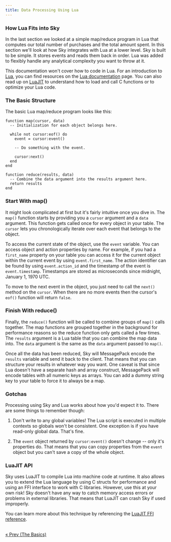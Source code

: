 ```yaml
---
title: Data Processing Using Lua
---
```


### How Lua Fits into Sky

In the last section we looked at a simple map/reduce program in Lua that computes our total number of purchases and the total amount spent.
In this section we'll look at how Sky integrates with Lua at a lower level.
Sky is built to be simple.
It stores events and reads them back in order.
Lua was added to flexibly handle any analytical complexity you want to throw at it.

This documentation won't cover how to code in Lua.
For an introduction to [Lua], you can find resources on the [Lua documentation] page.
You can also read up on [LuaJIT] to understand how to load and call C functions or to optimize your Lua code.


### The Basic Structure

The basic Lua map/reduce program looks like this:

    function map(cursor, data)
      -- Initialization for each object belongs here.
      
      while not cursor:eof() do
        event = cursor:event()

        -- Do something with the event.
        
        cursor:next()
      end
    end
    
    function reduce(results, data)
      -- Combine the data argument into the results argument here.
      return results
    end

### Start With map()

It might look complicated at first but it's fairly intuitive once you dive in.
The `map()` function starts by providing you a `cursor` argument and a `data` argument.
This function gets called once for every object in your table.
The `cursor` lets you chronologically iterate over each event that belongs to the object.

To access the current state of the object, use the `event` variable.
You can access object and action properties by name.
For example, if you had a `first_name` property on your table you can access it for the current object within the current event by using `event.first_name`.
The action identifier can be found by using `event.action_id` and the timestamp of the event is `event.timestamp`.
Timestamps are stored as microseconds since midnight, January 1, 1970 UTC.

To move to the next event in the object, you just need to call the `next()` method on the `cursor`.
When there are no more events then the cursor's `eof()` function will return `false`.


### Finish With reduce()

Finally, the `reduce()` function will be called to combine groups of `map()` calls together.
The map functions are grouped together in the background for performance reasons so the reduce function only gets called a few times.
The `results` argument is a Lua table that you can combine the map data into.
The `data` argument is the same as the `data` argument passed to `map()`.

Once all the data has been reduced, Sky will MessagePack encode the `results` variable and send it back to the client.
That means that you can structure your results in whatever way you want.
One caveat is that since Lua doesn't have a separate hash and array construct, MessagePack will encode tables with all numeric keys as arrays.
You can add a dummy string key to your table to force it to always be a map.


### Gotchas

Processing using Sky and Lua works about how you'd expect it to.
There are some things to remember though:

1. Don't write to any global variables!
   The Lua script is executed in multiple contexts so globals won't be consistent.
   One exception is if you have read-only global data.
   That's fine.

1. The `event` object returned by `cursor:event()` doesn't change -- only it's properties do.
   That means that you can copy properties from the `event` object but you can't save a copy of the whole object.


### LuaJIT API

Sky uses LuaJIT to compile Lua into machine code at runtime.
It also allows you to extend the Lua language by using C structs for performance and using an FFI interface to work with C libraries.
However, use this at your own risk!
Sky doesn't have any way to catch memory access errors or problems in external libraries.
That means that LuaJIT can crash Sky if used improperly.

You can learn more about this technique by referencing the [LuaJIT FFI reference](http://luajit.org/ext_ffi.html).

<br/>
<a href="basics.html">« Prev <span class="hidden-phone">(The Basics)</span></a>


  [Lua]: http://www.lua.org/
  [Lua documentation]: http://www.lua.org/docs.html
  [LuaJIT]: http://luajit.org/
